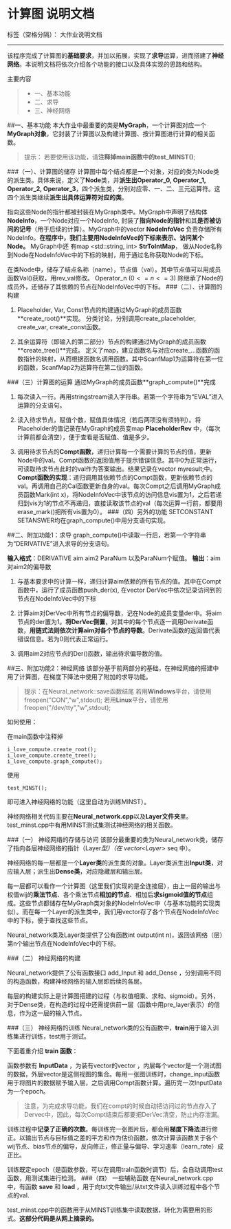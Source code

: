 ﻿# 计算图 说明文档

标签（空格分隔）： 大作业说明文档

---

该程序完成了计算图的**基础要求**，并加以拓展，实现了**求导**运算，进而搭建了**神经网络**。本说明文档将依次介绍各个功能的接口以及具体实现的思路和结构。

主要内容

> * 一、基本功能
> * 二、求导
> * 三、神经网络

##一、基本功能
本大作业中最重要的类是**MyGraph**，一个计算图对应一个**MyGraph对象**，它封装了计算图以及构建计算图、按计算图进行计算的相关函数。
>提示：
若要使用该功能，请**注释掉main函数中的test_MINST()**;

###（一）、计算图的储存
计算图中每个结点都是一个对象，对应的类为Node类的派生类。具体来说，定义了**Node**类，并**派生出Operator_0, Operator_1, Operator_2, Operator_3**，四个派生类，分别对应零、一、二、三元运算符。这四个派生类继续**派生出具体运算符对应的类**。

指向这些Node的指针都被封装在MyGraph类中。MyGraph中声明了结构体**NodeInfo**，一个Node对应一个NodeInfo, 封装了**指向Node的指针**和其**是否被访问的记号**（用于后续的计算）。MyGraph中的vector **NodeInfoVec** 负责存储所有NodeInfo。**在程序中，我们主要用NodeInfoVec的下标来表示、访问某个Node。** MyGraph中还 有map &lt;std::string, int&gt;  **StrToIntMap**， 做从Node名称到Node在NodeInfoVec中的下标的映射，用于通过名称获取Node的下标。

在类Node中，储存了结点名称（name），节点值（val）。其中节点值可以用成员函数Val()获取，用rev_val修改。
Operator_n $(0<=n<=3)$ 除继承了Node的成员外，还储存了其依赖的节点在NodeInfoVec中的下标。
###（二）、计算图的构建

1. Placeholder, Var, Const节点的构建通过MyGraph的成员函数**create_root()**实现。
分类讨论，分别调用create_placeholder, create_var, create_const函数。

2. 其余运算符（即输入的第二部分）节点的构建通过MyGraph的成员函数**create_tree()**完成。
定义了map，建立函数名与对应create_...函数的函数指针的映射，从而根据函数名调用函数。其中ScanfMap1为运算符在第一位的函数，ScanfMap2为运算符在第二位的函数。

###（三）计算图的运算
通过MyGraph的成员函数**graph_compute()**完成

1. 每次读入一行。再用stringstream读入字符串。若第一个字符串为“EVAL”进入运算的分支语句。

2. 读入待求节点，赋值个数，赋值具体情况（若后两项没有须特判）。将Placeholder的值记录在MyGraph的成员变map **PlaceholderRev** 中，（每次计算前都会清空），便于查看是否赋值、值是多少。

3. 调用待求节点的**Compt函数**，递归计算每一个需要计算的节点的值，更新Node中的val。Compt函数的返回值用于提示错误信息。其中0为正常运行，可读取待求节点此时的val作为答案输出。结果记录在vector myresult;中。
**Compt函数的实现**：递归调用其依赖节点的Compt函数，更新依赖节点的val。再调用自己的Cal函数更新自身的val。每次Compt之后调用MyGraph成员函数Mark(int x)，将NodeInfoVec中该节点的访问信息vis置为1，之后若递归到vis为1的节点不再递归，直接读取该节点的val（每次运算一行前，都要用erase_mark()把所有vis置为0）。
###（四）另外的功能
SETCONSTANT SETANSWER均在graph_compute()中用分支语句实现。

##二、附加功能1：求导
graph_compute()中读取一行后，若第一个字符串为“DERIVATIVE”进入求导的分支语句。

**输入格式**：DERIVATIVE aim aim2 ParaNum 以及ParaNum个赋值。
**输出**：aim对aim2的偏导数

1. 与基本要求中的计算一样，递归计算aim依赖的所有节点的值。其中在Compt函数中，运行了成员函数push_der(x), 在vector DerVec中依次记录访问到的节点在NodeInfoVec中的下标

2. 计算aim对DerVec中所有节点的偏导数，记在Node的成员变量der中。将aim节点的der置为1。**将DerVec倒置**，对其中的每个节点逐一调用Derivate函数，**用链式法则依次计算aim对各个节点的导数**。Derivate函数的返回值代表错误信息。若为0则代表正常运行。

3. 调用aim2对应节点的Der()函数，输出待求偏导数的值。

##三、附加功能2：神经网络
该部分基于前两部分的基础，在神经网络的搭建中用了计算图，在梯度下降法中使用了附加的求导功能。

>提示：在Neural_network::save函数结尾
若用**Windows**平台，请使用    freopen("CON","w",stdout);
若用**Linux**平台，请使用    freopen("/dev/tty","w",stdout);


如何使用：

   

 在main函数中注释掉

    i_love_compute.create_root();
    i_love_compute.create_tree();
    i_love_compute.graph_compute();

使用
	
    test_MINST();

即可进入神经网络的功能（这里自动为训练MINST）。

神经网络相关代码主要在**Neural_network.cpp**以及**Layer文件夹**里。test_minst.cpp中有用MINST测试集测试神经网络的相关函数。

###（一）	神经网络的存储与访问
该部分最重要的类为Neural_network类，储存了指向各层神经网络的指针（Layer*型）（在 vector&lt;Layer*&gt; seq 中）。

神经网络的每一层都是一个**Layer类**的派生类的对象。Layer类派生出**Input类**，对应输入层；派生出**Dense类**，对应隐藏层和输出层。

每一层都可以看作一个计算图（这里我们实现的是全连接层），由上一层的输出与权值wij的**乘法节点**、各个乘法节点**相加的节点**、相加后**求sigmoid值的节点**组成。这些节点都储存在MyGraph类对象的NodeInfoVec中（与基本功能的实现类似）。而在每一个Layer的派生类中，我们用vector存了各个节点在NodeInfoVec中的下标，便于查找这些节点。

Neural_network类及Layer类提供了公有函数int output(int n)，返回该网络（层）第n个输出节点在NodeInfoVec中的下标。

###（二）	神经网络的构建

Neural_network提供了公有函数接口 add_Input 和 add_Dense ，分别调用不同的构造函数，构建神经网络的输入层即后续的各层。

每层的构建实际上是计算图搭建的过程（与权值相乘、求和、sigmoid）。另外，对于Dense类，在构造的过程中还需提供前一层（函数中用pre_layer表示）的信息，作为这一层的输入节点。

###（三）	神经网络的训练
Neural_network类的公有函数中，**train**用于输入训练集进行训练，test用于测试。

下面着重介绍 **train 函数**：

函数参数有 **InputData** ，为装有vector的vector ，内层每个vector是一个测试图的数据，外层vector是这侧视图的集合。每用一张图训练时，change_input函数用于将图片的数据赋予输入层，之后调用Compt函数计算。遍历完一次InputData为一个epoch。
>注意，为完成求导功能，我们在compt的时候自动把访问过的节点存入了Dervec中，因此，每次Compt结束后都要把DerVec清空，防止内存泄漏。

训练过程中**记录了正确的次数**。每训练完一张图片后，都会用**梯度下降法**进行修正。以输出节点与目标值之差的平方和作为估价函数，依次计算该函数关于各个wij节点、bias节点的偏导，反向修正，修正量与偏导、学习速率（learn_rate）成正比。

训练既定epoch（是函数参数，可以在调用traIn函数时调节）后，会自动调用test函数，用测试集进行检测。
###（四）	一些辅助函数
在Neural_network.cpp中，有函数 **save** 和 **load** ，用于向txt文件输出/从txt文件读入训练过程中各个节点的val.

test_minst.cpp中的函数用于从MINST训练集中读取数据，转化为需要用的形式。**这部分代码是从网上摘录的。**






